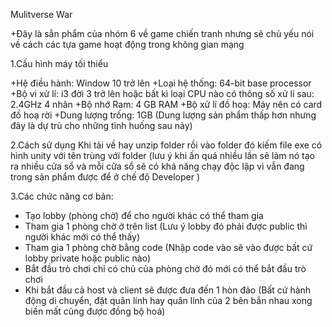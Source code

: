 Mulitverse War

+Đây là sẳn phẩm của nhóm 6 về game chiến tranh nhưng sẽ chủ yếu nói về cách các tựa game hoạt động trong không gian mạng 

1.Cấu hình máy tối thiểu 

+Hệ điều hành: Window 10 trở lên 
+Loại hệ thống: 64-bit base processor
+Bộ vi xử lí: i3 đời 3 trở lên hoặc bất kì loại CPU nào có thông số xử lí sau: 2.4GHz 4 nhân
+Bộ nhớ Ram: 4 GB RAM
+Bộ xử lí đồ hoạ: Máy nên có card đồ hoạ rời
+Dung lượng trống: 1GB (Dung lượng sản phẩm thấp hơn nhưng đây là dự trù cho những tình huống sau này)

2.Cách sử dụng
Khi tải về hay unzip folder rồi vào folder đó kiếm file exe có hình unity với tên trùng với folder (lưu ý khi ấn quá nhiều lần sẽ làm nó tạo ra nhiều cửa sổ và mỗi cửa sổ sẽ có khả năng chạy độc lập vì vẫn đang trong sản phẩm được để ở chế độ Developer )

3.Các chức năng cơ bản:
+ Tạo lobby (phòng chờ) để cho người khác có thể tham gia
+ Tham gia 1 phòng chờ ở trên list (Lưu ý lobby đó phải được public thì người khác mới có thể thấy)
+ Tham gia 1 phòng chờ bằng code (Nhập code vào sẽ vào được bất cứ lobby private hoặc public nào)
+ Bắt đầu trò chơi chỉ có chủ của phòng chờ đó mới có thể bắt đầu trò chơi
+ Khi bắt đầu cả host và client sẽ được đưa đến 1 hòn đảo (Bất cứ hành động di chuyển, đặt quân lính hay quân lính của 2 bên bắn nhau xong biến mất cũng được đồng bộ hoá)
